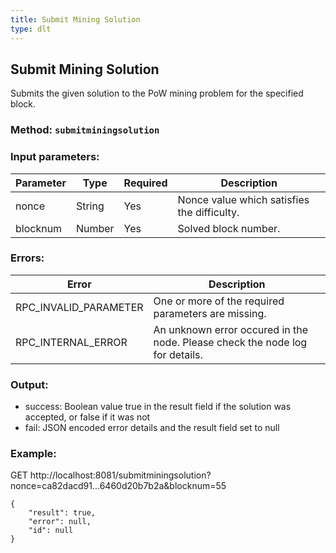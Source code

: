 ```yaml
---
title: Submit Mining Solution
type: dlt
---
```

## Submit Mining Solution
Submits the given solution to the PoW mining problem for the specified block.

### Method: `submitminingsolution`
### Input parameters:
| Parameter | Type | Required | Description |
| --- | --- | --- | --- |
| nonce | String | Yes | Nonce value which satisfies the difficulty. |
| blocknum | Number | Yes | Solved block number. |

### Errors:
| Error | Description |
| --- | --- |
| RPC_INVALID_PARAMETER | One or more of the required parameters are missing. |
| RPC_INTERNAL_ERROR | An unknown error occured in the node. Please check the node log for details. |


### Output:
- success: Boolean value true in the result field if the solution was accepted, or false if it was not
- fail: JSON encoded error details and the result field set to null

### Example:
GET http://localhost:8081/submitminingsolution?nonce=ca82dacd91...6460d20b7b2a&blocknum=55
```
{
    "result": true,
    "error": null,
    "id": null
}
```

